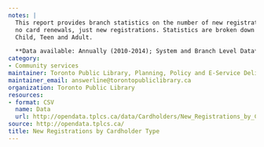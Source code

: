 ```yaml
---
notes: |
  This report provides branch statistics on the number of new registrations -
  no card renewals, just new registrations. Statistics are broken down by
  Child, Teen and Adult.

  **Data available: Annually (2010-2014); System and Branch Level Data**
category:
- Community services
maintainer: Toronto Public Library, Planning, Policy and E-Service Delivery
maintainer_email: answerline@torontopubliclibrary.ca
organization: Toronto Public Library
resources:
- format: CSV
  name: Data
  url: http://opendata.tplcs.ca/data/Cardholders/New_Registrations_by_Cardholder_Type.csv
source: http://opendata.tplcs.ca/
title: New Registrations by Cardholder Type
---
```

